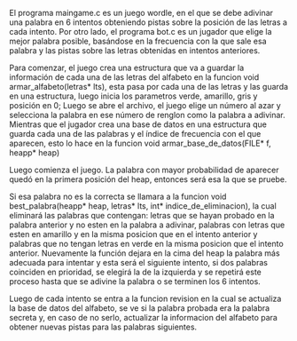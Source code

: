 El programa maingame.c es un juego wordle, en el que se debe adivinar una palabra en 6 intentos obteniendo pistas sobre la posición de las letras a cada intento. Por otro lado, el programa bot.c es un jugador que elige la mejor palabra posible, basándose en la frecuencia con la que sale esa palabra y las pistas sobre las letras obtenidas en intentos anteriores.

Para comenzar, el juego crea una estructura que va a guardar la información de cada una de las letras del alfabeto en la funcion void armar_alfabeto(letras* lts), esta pasa por cada una de las letras y las guarda en una estructura, luego inicia los parametros verde, amarillo, gris y posición en 0; Luego se abre el archivo, el juego elige un número al azar y selecciona la palabra en ese número de renglon como la palabra a adivinar. Mientras que el jugador crea una base de datos en una estructura que guarda cada una de las palabras y el índice de frecuencia con el que aparecen, esto lo hace en la funcion void armar_base_de_datos(FILE* f, heapp* heap)

Luego comienza el juego. La palabra con mayor probabilidad de aparecer quedó en la primera posición del heap, entonces será esa la que se pruebe.

Si esa palabra no es la correcta se llamara a la funcion void best_palabra(heapp* heap, letras* lts, int* indice_de_eliminacion), la cual eliminará las palabras que contengan: letras que se hayan probado en la palabra anterior y no esten en la palabra a adivinar, palabras con letras que esten en amarillo y en la misma posicion que en el intento anterior y palabras que no tengan letras en verde en la misma posicion que el intento anterior. Nuevamente la función dejara en la cima del heap la palabra más adecuada para intentar y esta será el siguiente intento, si dos palabras coinciden en prioridad, se elegirá la de la izquierda y se repetirá este proceso hasta que se adivine la palabra o se terminen los 6 intentos.

Luego de cada intento se entra a la funcion revision en la cual se actualiza la base de datos del alfabeto, se ve si la palabra probada era la palabra secreta y, en caso de no serlo, actualizar la informacion del alfabeto para obtener nuevas pistas para las palabras siguientes.
